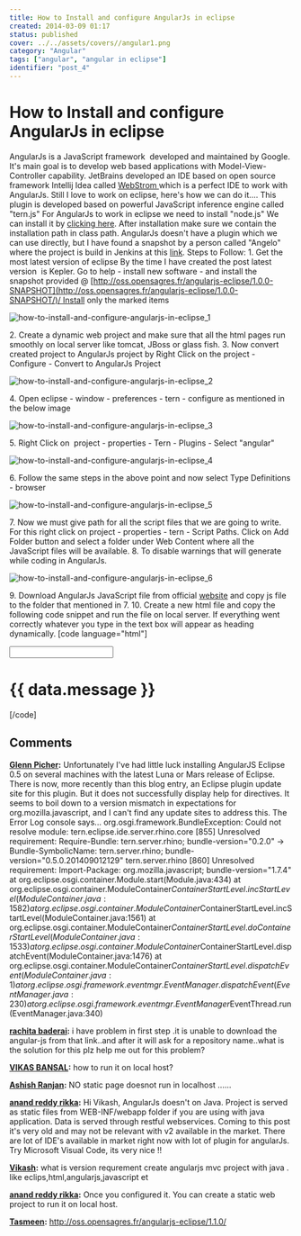 ```yaml
---
title: How to Install and configure AngularJs in eclipse
created: 2014-03-09 01:17
status: published
cover: ../../assets/covers//angular1.png
category: "Angular"
tags: ["angular", "angular in eclipse"]
identifier: "post_4"
---
```

# How to Install and configure AngularJs in eclipse

AngularJs is a JavaScript framework  developed and maintained by Google. It's main goal is to develop web based applications with Model-View-Controller capability. JetBrains developed an IDE based on open source framework Intellij Idea called [WebStrom ](http://www.jetbrains.com/webstorm/whatsnew/) which is a perfect IDE to work with AngularJs. Still I love to work on eclipse, here's how we can do it.... This plugin is developed based on powerful JavaScript inference engine called "tern.js" For AngularJs to work in eclipse we need to install "node.js" We can install it by [clicking here](http://nodejs.org/). After installation make sure we contain the installation path in class path. AngularJs doesn't have a plugin which we can use directly, but I have found a snapshot by a person called "Angelo" where the project is build in Jenkins at this [link](https://opensagres.ci.cloudbees.com/job/angularjs-eclipse/). Steps to Follow: 1\. Get the most latest version of eclipse By the time I have created the post latest version  is Kepler. Go to help - install new software - and install the snapshot provided @ [http://oss.opensagres.fr/angularjs-eclipse/1.0.0-SNAPSHOT](http://oss.opensagres.fr/angularjs-eclipse/1.0.0-SNAPSHOT/)/ Install only the marked items

![how-to-install-and-configure-angularjs-in-eclipse_1](http://techanand.files.wordpress.com/2014/03/how-to-install-and-configure-angularjs-in-eclipse_1.png)

2\. Create a dynamic web project and make sure that all the html pages run smoothly on local server like tomcat, JBoss or glass fish. 3\. Now convert created project to AngularJs project by Right Click on the project - Configure - Convert to AngularJs Project 

![how-to-install-and-configure-angularjs-in-eclipse_2](http://techanand.files.wordpress.com/2014/03/how-to-install-and-configure-angularjs-in-eclipse_21.jpg)

4\. Open eclipse - window - preferences - tern - configure as mentioned in the below image 

![how-to-install-and-configure-angularjs-in-eclipse_3](http://techanand.files.wordpress.com/2014/03/how-to-install-and-configure-angularjs-in-eclipse_3.jpg)

5\. Right Click on  project - properties - Tern - Plugins - Select "angular" 

![how-to-install-and-configure-angularjs-in-eclipse_4](http://techanand.files.wordpress.com/2014/03/how-to-install-and-configure-angularjs-in-eclipse_4.png)

6\. Follow the same steps in the above point and now select Type Definitions - browser 

![how-to-install-and-configure-angularjs-in-eclipse_5](http://techanand.files.wordpress.com/2014/03/how-to-install-and-configure-angularjs-in-eclipse_5.png)

7\. Now we must give path for all the script files that we are going to write. For this right click on project - properties - tern - Script Paths. Click on Add Folder button and select a folder under Web Content where all the JavaScript files will be available. 8\. To disable warnings that will generate while coding in AngularJs. 

![how-to-install-and-configure-angularjs-in-eclipse_6](http://techanand.files.wordpress.com/2014/03/how-to-install-and-configure-angularjs-in-eclipse_6.png)

9\. Download AngularJs JavaScript file from official [website](http://angularjs.org/) and copy js file to the folder that mentioned in 7. 10\. Create a new html file and copy the following code snippet and run the file on local server. If everything went correctly whatever you type in the text box will appear as heading dynamically. [code language="html"] <html> <head> <script src="angular.js"></script> </head> <body> <div ng-app> <input type="text" ng-model="data.message" /> <h1>{{ data.message }}</h1> </div> </body> </html> [/code]

## Comments

**[Glenn Picher](#14 "2014-09-05 20:55:30"):** Unfortunately I've had little luck installing AngularJS Eclipse 0.5 on several machines with the latest Luna or Mars release of Eclipse. There is now, more recently than this blog entry, an Eclipse plugin update site for this plugin. But it does not successfully display help for directives. It seems to boil down to a version mismatch in expectations for org.mozilla.javascript, and I can't find any update sites to address this. The Error Log console says... org.osgi.framework.BundleException: Could not resolve module: tern.eclipse.ide.server.rhino.core [855] Unresolved requirement: Require-Bundle: tern.server.rhino; bundle-version="0.2.0" -> Bundle-SymbolicName: tern.server.rhino; bundle-version="0.5.0.201409012129" tern.server.rhino [860] Unresolved requirement: Import-Package: org.mozilla.javascript; bundle-version="1.7.4" at org.eclipse.osgi.container.Module.start(Module.java:434) at org.eclipse.osgi.container.ModuleContainer$ContainerStartLevel.incStartLevel(ModuleContainer.java:1582) at org.eclipse.osgi.container.ModuleContainer$ContainerStartLevel.incStartLevel(ModuleContainer.java:1561) at org.eclipse.osgi.container.ModuleContainer$ContainerStartLevel.doContainerStartLevel(ModuleContainer.java:1533) at org.eclipse.osgi.container.ModuleContainer$ContainerStartLevel.dispatchEvent(ModuleContainer.java:1476) at org.eclipse.osgi.container.ModuleContainer$ContainerStartLevel.dispatchEvent(ModuleContainer.java:1) at org.eclipse.osgi.framework.eventmgr.EventManager.dispatchEvent(EventManager.java:230) at org.eclipse.osgi.framework.eventmgr.EventManager$EventThread.run(EventManager.java:340)﻿

**[rachita baderai](#22 "2014-11-06 15:01:56"):** i have problem in first step .it is unable to download the angular-js from that link..and after it will ask for a repository name..what is the solution for this plz help me out for this problem?

**[VIKAS BANSAL](#51 "2016-02-22 21:18:59"):** how to run it on local host?

**[Ashish Ranjan](#81 "2016-06-25 02:22:47"):** NO static page doesnot run in localhost ......

**[anand reddy rikka](#122 "2017-02-07 00:28:48"):** Hi Vikash, AngularJs doesn't on Java. Project is served as static files from WEB-INF/webapp folder if you are using with java application. Data is served through restful webservices. Coming to this post it's very old and may not be relevant with v2 available in the market. There are lot of IDE's available in market right now with lot of plugin for angularJs. Try Microsoft Visual Code, its very nice !!

**[Vikash](#121 "2017-02-06 15:40:34"):** what is version requrement create angularjs mvc project with java . like eclips,html,angularjs,javascript et

**[anand reddy rikka](#55 "2016-02-28 18:05:39"):** Once you configured it. You can create a static web project to run it on local host.

**[Tasmeen](#61 "2016-03-31 22:14:06"):** http://oss.opensagres.fr/angularjs-eclipse/1.1.0/

